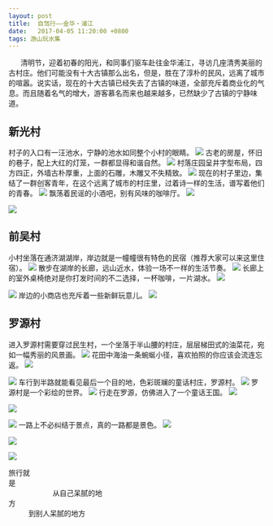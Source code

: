 ```yaml
---
layout: post
title:  自驾行——金华・浦江
date:   2017-04-05 11:20:00 +0800
tags: 游山玩水集
---
```


&nbsp;&nbsp;&nbsp;&nbsp;&nbsp;&nbsp;清明节，迎着初春的阳光，和同事们驱车赴往金华浦江，寻访几座清秀美丽的古村庄。他们可能没有十大古镇那么出名，但是，胜在了淳朴的民风，远离了城市的喧嚣。说实话，现在的十大古镇已经失去了古镇的味道，全部充斥着商业化的气息。而且随着名气的增大，游客慕名而来也越来越多，已然缺少了古镇的宁静味道。

## 新光村
村子的入口有一汪池水，宁静的池水如同整个小村的眼睛。
![](/assets/images/2017/新光村-1.jpg)
古老的房屋，怀旧的巷子，配上大红的灯笼，一群都显得和谐自然。
![](/assets/images/2017/新光村-2.jpg)
村落庄园呈井字型布局，四方四正，外墙古朴厚重，上面的石雕，木雕又不失精致。
![](/assets/images/2017/新光村-3.jpg)
现在的村子里边，集结了一群创客青年，在这个远离了城市的村庄里，过着诗一样的生活，谱写着他们的青春。
![](/assets/images/2017/新光村-4.jpg)
飘荡着民谣的小酒吧，别有风味的咖啡厅。
![](/assets/images/2017/新光村-5.jpg)

![](/assets/images/2017/新光村-6.jpg)

## 前吴村
小村坐落在通济湖湖岸，岸边就是一幢幢很有特色的民宿（推荐大家可以来这里住宿）。
![](/assets/images/2017/前吴村-1.jpg)
散步在湖岸的长廊，远山近水，体验一场不一样的生活节奏。
![](/assets/images/2017/前吴村-2.jpg)
长廊上的室外桌椅绝对是你打发时间的不二选择，一杯咖啡，一片湖水。
![](/assets/images/2017/前吴村-3.jpg)

![](/assets/images/2017/前吴村-4.jpg)
岸边的小商店也充斥着一些新鲜玩意儿。
![](/assets/images/2017/前吴村-5.jpg)

## 罗源村
进入罗源村需要穿过民生村，一个坐落于半山腰的村庄，层层梯田式的油菜花，宛如一幅秀丽的风景画。
![](/assets/images/2017/罗源村-1.jpg)
花田中海油一条蜿蜒小径，喜欢拍照的你应该会流连忘返。
![](/assets/images/2017/罗源村-2.jpg)

![](/assets/images/2017/罗源村-3.jpg)
车行到半路就能看见最后一个目的地，色彩斑斓的童话村庄，罗源村。
![](/assets/images/2017/罗源村-4.jpg)
罗源村是一个彩绘的世界。
![](/assets/images/2017/罗源村-5.jpg)
行走在罗源，仿佛进入了一个童话王国。
![](/assets/images/2017/罗源村-6.jpg)

![](/assets/images/2017/罗源村-7.jpg)

![](/assets/images/2017/罗源村-8.jpg)
一路上不必纠结于景点，真的一路都是景色。
![](/assets/images/2017/清明节路上-1.jpg)

![](/assets/images/2017/清明节路上-2.jpg)

![](/assets/images/2017/清明节路上-3.jpg)


旅行就是&nbsp;&nbsp;&nbsp;&nbsp;&nbsp;&nbsp;&nbsp;&nbsp;&nbsp;&nbsp;&nbsp;&nbsp;&nbsp;&nbsp;&nbsp;&nbsp;&nbsp;&nbsp;&nbsp;&nbsp;&nbsp;&nbsp;&nbsp;&nbsp;&nbsp;&nbsp;&nbsp;&nbsp;&nbsp;&nbsp;&nbsp;&nbsp;&nbsp;&nbsp;&nbsp;&nbsp;&nbsp;&nbsp;&nbsp;&nbsp;&nbsp;&nbsp;&nbsp;&nbsp;&nbsp;&nbsp;&nbsp;&nbsp;&nbsp;&nbsp;&nbsp;&nbsp;&nbsp;&nbsp;&nbsp;&nbsp;&nbsp;&nbsp;&nbsp;&nbsp;&nbsp;&nbsp;&nbsp;&nbsp;&nbsp;&nbsp;&nbsp;&nbsp;&nbsp;&nbsp;&nbsp;&nbsp;&nbsp;&nbsp;&nbsp;&nbsp;&nbsp;&nbsp;&nbsp;&nbsp;&nbsp;&nbsp;&nbsp;&nbsp;&nbsp;&nbsp;&nbsp;&nbsp;&nbsp;&nbsp;&nbsp;&nbsp;&nbsp;&nbsp;&nbsp;&nbsp;&nbsp;&nbsp;&nbsp;&nbsp;&nbsp;&nbsp;&nbsp;&nbsp;&nbsp;&nbsp;&nbsp;&nbsp;&nbsp;&nbsp;&nbsp;&nbsp;&nbsp;&nbsp;&nbsp;&nbsp;&nbsp;&nbsp;&nbsp;&nbsp;&nbsp;&nbsp;&nbsp;&nbsp;&nbsp;&nbsp;&nbsp;&nbsp;&nbsp;&nbsp;&nbsp;&nbsp;&nbsp;&nbsp;&nbsp;&nbsp;&nbsp;&nbsp;&nbsp;&nbsp;&nbsp;&nbsp;&nbsp;&nbsp;&nbsp;
从自己呆腻的地方&nbsp;&nbsp;&nbsp;&nbsp;&nbsp;&nbsp;&nbsp;&nbsp;&nbsp;&nbsp;&nbsp;&nbsp;&nbsp;&nbsp;&nbsp;&nbsp;&nbsp;&nbsp;&nbsp;&nbsp;&nbsp;&nbsp;&nbsp;&nbsp;&nbsp;&nbsp;&nbsp;&nbsp;&nbsp;&nbsp;&nbsp;&nbsp;&nbsp;&nbsp;&nbsp;&nbsp;&nbsp;&nbsp;&nbsp;&nbsp;&nbsp;&nbsp;&nbsp;&nbsp;&nbsp;&nbsp;&nbsp;&nbsp;&nbsp;&nbsp;&nbsp;&nbsp;&nbsp;&nbsp;&nbsp;&nbsp;&nbsp;&nbsp;&nbsp;&nbsp;&nbsp;&nbsp;&nbsp;&nbsp;&nbsp;&nbsp;&nbsp;&nbsp;&nbsp;&nbsp;&nbsp;&nbsp;&nbsp;&nbsp;&nbsp;&nbsp;&nbsp;&nbsp;&nbsp;&nbsp;&nbsp;&nbsp;&nbsp;&nbsp;&nbsp;&nbsp;&nbsp;&nbsp;&nbsp;&nbsp;&nbsp;&nbsp;&nbsp;&nbsp;&nbsp;&nbsp;&nbsp;&nbsp;&nbsp;&nbsp;&nbsp;&nbsp;&nbsp;&nbsp;&nbsp;&nbsp;&nbsp;&nbsp;&nbsp;&nbsp;&nbsp;&nbsp;&nbsp;&nbsp;&nbsp;&nbsp;&nbsp;&nbsp;&nbsp;&nbsp;&nbsp;&nbsp;&nbsp;&nbsp;&nbsp;&nbsp;&nbsp;&nbsp;&nbsp;&nbsp;&nbsp;&nbsp;&nbsp;
到别人呆腻的地方
